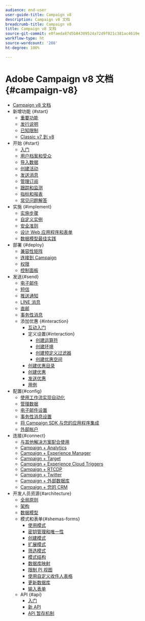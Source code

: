 ```yaml
---
audience: end-user
user-guide-title: Campaign v8
description: Campaign v8 文档
breadcrumb-title: Campaign v8
title: Campaign v8 文档
source-git-commit: e0faeda87d5b84309524a72d9f021c381ac4619e
workflow-type: ht
source-wordcount: '208'
ht-degree: 100%

---
```



# Adobe Campaign v8 文档 {#campaign-v8}

+ [Campaign v8 文档](campaign-home.md)
+ 新增功能 {#start}
   + [重要功能](start/whats-new.md)
   + [发行说明](start/release-notes.md)
   + [已知限制](start/known-limitations.md)
   + [Classic v7 到 v8](start/capability-matrix.md)
+ 开始 {#start}
   + [入门](start/get-started.md)
   + [用户档案和受众](start/audiences.md)
   + [导入数据](start/import.md)
   + [创建活动](start/campaigns.md)
   + [发送消息](start/create-message.md)
   + [管理订阅](start/subscriptions.md)
   + [跟踪和监测](start/tracking.md)
   + [指标和报表](start/reporting.md)
   + [常见问题解答](start/campaign-faq.md)
+ 实施 {#implement}
   + [实施步骤](start/implement.md)
   + [自定义实例](dev/customize.md)
   + [安全准则](config/security.md)
   + [设计 Web 应用程序和表单](dev/webapps.md)
   + [数据模型最佳实践](dev/datamodel-best-practices.md)
+ 部署 {#deploy}
   + [兼容性矩阵](start/compatibility-matrix.md)
   + [连接到 Campaign](start/connect.md)
   + [权限](start/permissions.md)
   + [控制面板](config/self-service.md)
+ 发送{#send}
   + [电子邮件](send/email.md)
   + [短信](send/sms.md)
   + [推送通知](send/push.md)
   + [LINE 消息](send/line.md)
   + [直邮](send/direct-mail.md)
   + [事务性消息](send/transactional.md)
   + 添加优惠 {#interaction}
      + [互动入门](send/interaction.md)
      + 定义设置{#interaction}
         + [创建运算符](send/interaction-operators.md)
         + [创建环境](send/interaction-env.md)
         + [创建预定义过滤器](send/interaction-predefined-filters.md)
         + [创建优惠空间](send/interaction-offer-spaces.md)
      + [创建优惠目录](send/interaction-offer-catalog.md)
      + [创建优惠](send/interaction-offer.md)
      + [发送优惠](send/interaction-send-offers.md)
      + [用例](send/interaction-use-cases.md)
+ 配置{#config}
   + [使用工作流实现自动化](config/workflows.md)
   + [管理数据](config/replication.md)
   + [电子邮件设置](config/email-settings.md)
   + [事务性消息设置](config/transactional-msg-settings.md)
   + [将 Campaign SDK 与您的应用程序集成](config/push-config.md)
   + [外部帐户](config/external-accounts.md)
+ 连接{#connect}
   + [与其他解决方案配合使用](connect/integration.md)
   + [Campaign + Analytics](connect/ac-aa.md)
   + [Campaign + Experience Manager](connect/ac-aem.md)
   + [Campaign + Target](connect/ac-at.md)
   + [Campaign + Experience Cloud Triggers](connect/ac-triggers.md)
   + [Campaign + RTCDP](connect/ac-rtcdp.md)
   + [Campaign + Twitter](connect/ac-tw.md)
   + [Campaign + 外部数据库](connect/fda.md)
   + [Campaign + 您的 CRM](connect/crm.md)
+ 开发人员资源{#architecture}
   + [全局原则](dev/general-architecture.md)
   + [架构](dev/architecture.md)
   + [数据模型](dev/datamodel.md)
   + 模式和表单{#shemas-forms}
      + [使用模式](dev/schemas.md)
      + [密钥管理和唯一性](dev/keys.md)
      + [创建模式](dev/create-schema.md)
      + [扩展模式](dev/extend-schema.md)
      + [筛选模式](dev/filter-schema.md)
      + [模式结构](dev/schema-structure.md)
      + [数据库映射](dev/database-mapping.md)
      + [限制 PI 视图](dev/restrict-pi-view.md)
      + [使用自定义收件人表格](dev/custom-recipient.md)
      + [更新数据库](dev/update-database-structure.md)
      + [输入表单](dev/forms.md)
   + API {#api}
      + [入门](dev/api.md)
      + [新 API](dev/new-apis.md)
      + [API 暂存机制](dev/staging.md)
